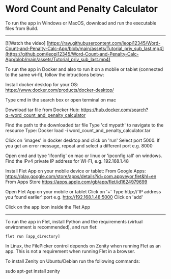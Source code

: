 # Word Count and Penalty Calculator

To run the app in Windows or MacOS, download and run the executable files from Build.

-----------------------------------------------------------------------------------------------------
[![Watch the video]
[https://raw.githubusercontent.com/leopi12345/Word-Count-and-Penalty-Calc-App/blob/main/assets/Tutorial_priv_sub_last.mp4](https://github.com/leopi12345/Word-Count-and-Penalty-Calc-App/blob/main/assets/Tutorial_priv_sub_last.mp4)

To run the app in Docker and also to run it on a mobile or tablet (connected to the same wi-fi), follow the intructions below:

Install docker desktop for your OS: https://www.docker.com/products/docker-desktop/

Type cmd in the search box or open terminal on mac

Download tar file from Docker Hub:
https://hub.docker.com/search?q=word_count_and_penalty_calculator

Find the path to the downloaded tar file
Type 'cd mypath' to navigate to the resource
Type:
Docker load -i word_count_and_penalty_calculator.tar

Click on 'images' in docker desktop and click on 'run'
Select port 5000. If you get an error message, repeat and select a different port e.g. 8000

Open cmd and type 'ifconfig' on mac or linux or 'ipconfig /all' on windows. Find the IPv4 private IP address for WI-FI, e.g. 192.168.1.48

Install Flet App on your mobile device or tablet:
From Google Apps: https://play.google.com/store/apps/details?id=com.appveyor.flet&hl=en
From Apps Store https://apps.apple.com/gb/app/flet/id1624979699

Open Flet App on your mobile or tablet
Click on '+'
Type http://'IP address you found earlier':port 
e.g. http://192.168.1.48:5000 
Click on 'add'

Click on the app icon inside the Flet App

-----------------------------------------------------------------------------------------------------

To run the app in Flet, install Python and the requirements (virtual environment is recommended), and run flet:

```
flet run [app_directory]

```

In Linux, the FilePicker control depends on Zenity when running Flet as an app. This is not a requirement when running Flet in a browser.

To install Zenity on Ubuntu/Debian run the following commands:

sudo apt-get install zenity

